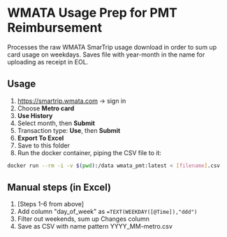 # WMATA Usage Prep for PMT Reimbursement
Processes the raw WMATA SmarTrip usage download in order to sum up card usage on weekdays. Saves
file with year-month in the name for uploading as receipt in EOL.

## Usage
1. https://smartrip.wmata.com -> sign in
2. Choose **Metro card**
3. **Use History**
4. Select month, then **Submit**
5. Transaction type: **Use**, then **Submit**
6. **Export To Excel**
7. Save to this folder
8. Run the docker container, piping the CSV file to it:
```bash
docker run --rm -i -v $(pwd):/data wmata_pmt:latest < [filename].csv
```

## Manual steps (in Excel)
1. \[Steps 1-6 from above\]
2. Add column "day_of_week" as `=TEXT(WEEKDAY([@Time]),"ddd")`
3. Filter out weekends, sum up Changes column
4. Save as CSV with name pattern YYYY_MM-metro.csv
